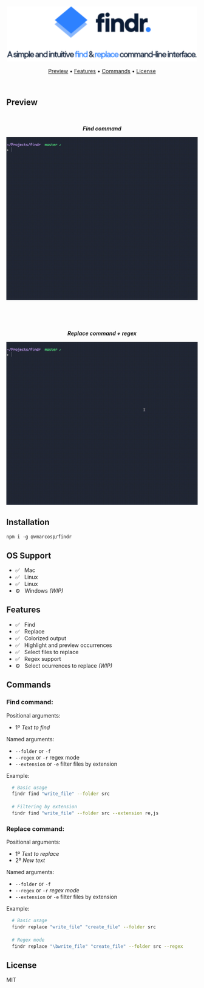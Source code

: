 <p align="center">
  <br />
  <img src="./assets/logo.svg" width="500" /> 
</p>
<p align="center">
   <a href="#preview">Preview</a> •
   <a href="#features">Features</a> •
   <a href="#commands">Commands</a> •
   <a href="#license">License</a> 
</p>
<br/>

## Preview
<p align="center">
  <br />
  
  <p align="center"><b><i>Find command</i></b></p>
  <p align="center"><img src="./assets/find.gif" width="600" /> </p>
</p>
<br/>
<p align="center">
  <br />
 
  <p align="center"><b><i>Replace command + regex</i></b></p>
  <p align="center"><img src="./assets/replace.gif" width="600" /> </p>
</p>

## Installation
```
npm i -g @vmarcosp/findr
```

## OS Support
- :white_check_mark: &nbsp; Mac
- :white_check_mark: &nbsp; Linux
- :white_check_mark: &nbsp; Linux
- :gear: &nbsp; Windows *(WIP)*

## Features

- :white_check_mark: &nbsp; Find
- :white_check_mark: &nbsp; Replace
- :white_check_mark: &nbsp; Colorized output
- :white_check_mark: &nbsp; Highlight and preview occurrences
- :white_check_mark: &nbsp; Select files to replace
- :white_check_mark: &nbsp; Regex support
- ⚙️  &nbsp; Select ocurrences to replace *(WIP)*

## Commands

### Find command:
Positional arguments:
  - 1º *Text to find*

Named arguments:
  - `--folder` or `-f`
  - `--regex` or `-r` regex mode
  - `--extension` or `-e` filter files by extension


Example:
```sh
  # Basic usage
  findr find "write_file" --folder src

  # Filtering by extension
  findr find "write_file" --folder src --extension re,js
```

### Replace command:
Positional arguments:
 - 1º *Text to replace*
 - 2º *New text*

Named arguments:
  - `--folder` or `-f`
  - `--regex` or `-r` *regex mode*
  - `--extension` or `-e` filter files by extension


Example:
```sh
  # Basic usage
  findr replace "write_file" "create_file" --folder src

  # Regex mode
  findr replace "\bwrite_file" "create_file" --folder src --regex
```

## License

MIT
